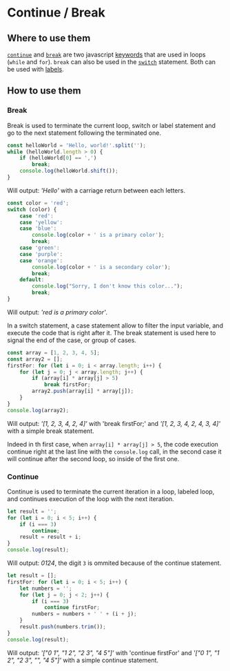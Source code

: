# Continue / Break

## Where to use them

[`continue`](https://developer.mozilla.org/en-US/docs/Web/JavaScript/Reference/Statements/continue) and [`break`](https://developer.mozilla.org/en-US/docs/Web/JavaScript/Reference/Statements/break) are two javascript [keywords](https://developer.mozilla.org/en-US/docs/Web/JavaScript/Reference/Lexical_grammar#Keywords) that are used in loops (`while` and `for`). `break` can also be used in the [`switch`](https://developer.mozilla.org/en-US/docs/Web/JavaScript/Reference/Statements/switch) statement. Both can be used with [labels](https://developer.mozilla.org/en-US/docs/Web/JavaScript/Reference/Statements/label).

## How to use them

### Break

Break is used to terminate the current loop, switch or label statement and go to the next statement following the terminated one.

```js
const helloWorld = 'Hello, world!'.split('');
while (helloWorld.length > 0) {
	if (helloWorld[0] == ',')
		break;
	console.log(helloWorld.shift());
}
```

Will output: *'Hello'* with a carriage return between each letters.

```js
const color = 'red';
switch (color) {
	case 'red':
	case 'yellow':
	case 'blue':
		console.log(color + ' is a primary color');
		break;
	case 'green':
	case 'purple':
	case 'orange':
		console.log(color + ' is a secondary color');
		break;
	default:
		console.log("Sorry, I don't know this color...");
		break;
}
```

Will output: *'red is a primary color'*.

In a switch statement, a case statement allow to filter the input variable, and execute the code that is right after it. The break statement is used here to signal the end of the case, or group of cases.

```js
const array = [1, 2, 3, 4, 5];
const array2 = [];
firstFor: for (let i = 0; i < array.length; i++) {
	for (let j = 0; j < array.length; j++) {
		if (array[i] * array[j] > 5)
			break firstFor;
		array2.push(array[i] * array[j]);
	}
}
console.log(array2);
```

Will output: *'[1, 2, 3, 4, 2, 4]'* with 'break firstFor;' and *'[1, 2, 3, 4, 2, 4, 3, 4]'* with a simple break statement.

Indeed in th first case, when `array[i] * array[j] > 5`, the code execution continue right at the last line with the `console.log` call, in the second case it will continue after the second loop, so inside of the first one.

### Continue

Continue is used to terminate the current iteration in a loop, labeled loop, and continues execution of the loop with the next iteration.

```js
let result = '';
for (let i = 0; i < 5; i++) {
	if (i === 3)
		continue;
	result = result + i;
}
console.log(result);
```

Will output: *0124*, the digit `3` is ommited because of the continue statement.

```js
let result = [];
firstFor: for (let i = 0; i < 5; i++) {
	let numbers = '';
	for (let j = 0; j < 2; j++) {
		if (i === 3)
			continue firstFor;
		numbers = numbers + ' ' + (i + j);
	}
	result.push(numbers.trim());
}
console.log(result);
```

Will output: *'["0 1", "1 2", "2 3", "4 5"]'* with 'continue firstFor' and *'["0 1", "1 2", "2 3", "", "4 5"]'* with a simple continue statement.
